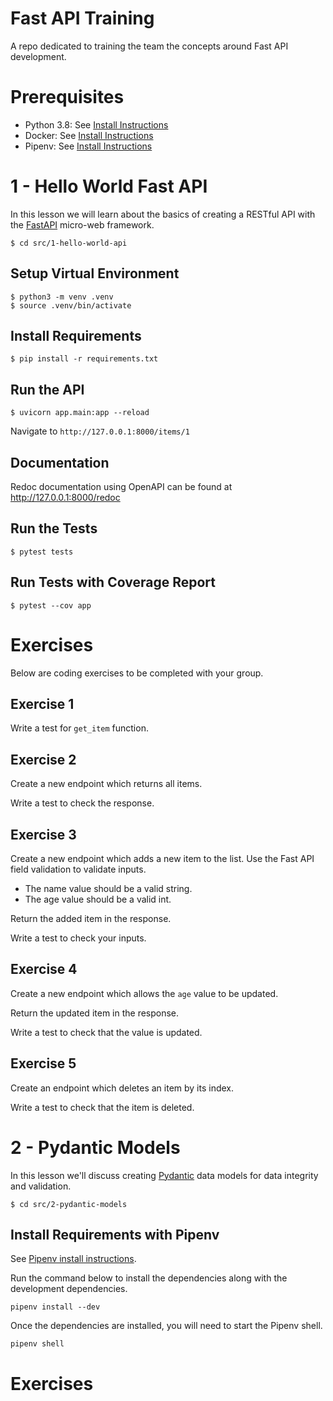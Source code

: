 # Fast API Training

A repo dedicated to training the team the concepts around Fast API development.

# Prerequisites

- Python 3.8: See [Install Instructions](./docs/INSTALL_PYTHON.md)
- Docker: See [Install Instructions](./docs/INSTALL_DOCKER.md)
- Pipenv: See [Install Instructions](./docs/INSTALL_PIPENV.md)

# 1 - Hello World Fast API

In this lesson we will learn about the basics of creating a RESTful API with the [FastAPI](https://fastapi.tiangolo.com/) micro-web framework.

```shell
$ cd src/1-hello-world-api
```

## Setup Virtual Environment

```shell
$ python3 -m venv .venv
$ source .venv/bin/activate
```

## Install Requirements

```shell
$ pip install -r requirements.txt
```

## Run the API

```shell
$ uvicorn app.main:app --reload
```

Navigate to `http://127.0.0.1:8000/items/1`

## Documentation

Redoc documentation using OpenAPI can be found at http://127.0.0.1:8000/redoc

## Run the Tests

```shell
$ pytest tests
```

## Run Tests with Coverage Report

```shell
$ pytest --cov app
```

# Exercises

Below are coding exercises to be completed with your group.

## Exercise 1

Write a test for `get_item` function.

## Exercise 2

Create a new endpoint which returns all items.

Write a test to check the response.

## Exercise 3

Create a new endpoint which adds a new item to the list.
Use the Fast API field validation to validate inputs.

- The name value should be a valid string.
- The age value should be a valid int.

Return the added item in the response.

Write a test to check your inputs.

## Exercise 4

Create a new endpoint which allows the `age` value to be updated.

Return the updated item in the response.

Write a test to check that the value is updated.

## Exercise 5

Create an endpoint which deletes an item by its index.

Write a test to check that the item is deleted.

# 2 - Pydantic Models

In this lesson we'll discuss creating [Pydantic](https://pydantic-docs.helpmanual.io/) data models for data integrity and validation.

```shell
$ cd src/2-pydantic-models
```

## Install Requirements with Pipenv

See [Pipenv install instructions](./docs/INSTALL_PIPENV.md).

Run the command below to install the dependencies along with the development dependencies.

```shell
pipenv install --dev
```

Once the dependencies are installed, you will need to start the Pipenv shell.

```shell
pipenv shell
```

# Exercises
